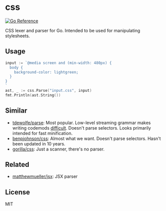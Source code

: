 # css

[![Go Reference](https://pkg.go.dev/badge/github.com/matthewmueller/css.svg)](https://pkg.go.dev/github.com/matthewmueller/css)

CSS lexer and parser for Go. Intended to be used for manipulating stylesheets.

## Usage

```go
input := `@media screen and (min-width: 480px) {
  body {
    background-color: lightgreen;
  }
}
`
ast, _ := css.Parse("input.css", input)
fmt.Println(ast.String())
```

## Similar

- [tdewolfe/parse](https://github.com/tdewolff/parse): Most popular. Low-level streaming grammar makes writing codemods [difficult](https://github.com/otaxhu/go-cssmodules/blob/dfc8953ab6c19678072ee85ae68bf8ff76e388e9/cssmodules.go#L124-L166). Doesn't parse selectors. Looks primarily intended for fast minification.
- [benpjohnson/css](https://github.com/benbjohnson/css): Almost what we want. Doesn't parse selectors. Hasn't been updated in 10 years.
- [gorilla/css](https://github.com/gorilla/css): Just a scanner, there's no parser.

## Related

- [matthewmueller/jsx](https://github.com/matthewmueller/jsx): JSX parser

## License

MIT
